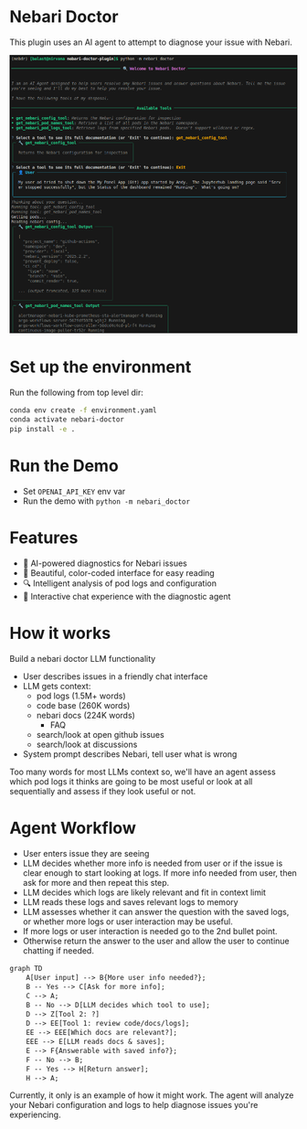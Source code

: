 #  Nebari Doctor

This plugin uses an AI agent to attempt to diagnose your issue with Nebari.

![Nebari Doctor Demo](./demo.png)

# Set up the environment
Run the following from top level dir:
```bash
conda env create -f environment.yaml
conda activate nebari-doctor
pip install -e .
```

# Run the Demo
- Set `OPENAI_API_KEY` env var
- Run the demo with `python -m nebari_doctor`

# Features
- 🤖 AI-powered diagnostics for Nebari issues
- 🎨 Beautiful, color-coded interface for easy reading
- 🔍 Intelligent analysis of pod logs and configuration
- 💬 Interactive chat experience with the diagnostic agent

# How it works
Build a nebari doctor LLM functionality
- User describes issues in a friendly chat interface
- LLM gets context:
    - pod logs (1.5M+ words)
    - code base (260K words)
    - nebari docs (224K words)
        - FAQ
    - search/look at open github issues
    - search/look at discussions
- System prompt describes Nebari, tell user what is wrong

Too many words for most LLMs context so, we'll have an agent assess which pod logs it thinks are going to be most useful or look at all sequentially and assess if they look useful or not.

# Agent Workflow
- User enters issue they are seeing
- LLM decides whether more info is needed from user or if the issue is clear enough to start looking at logs.  If more info needed from user, then ask for more and then repeat this step.
- LLM decides which logs are likely relevant and fit in context limit
- LLM reads these logs and saves relevant logs to memory
- LLM assesses whether it can answer the question with the saved logs, or whether more logs or user interaction may be useful.
- If more logs or user interaction is needed go to the 2nd bullet point.
- Otherwise return the answer to the user and allow the user to continue chatting if needed.

```mermaid
graph TD
    A[User input] --> B{More user info needed?};
    B -- Yes --> C[Ask for more info];
    C --> A;
    B -- No --> D[LLM decides which tool to use];
    D --> Z[Tool 2: ?]
    D --> EE[Tool 1: review code/docs/logs];
    EE --> EEE[Which docs are relevant?];
    EEE --> E[LLM reads docs & saves];
    E --> F{Answerable with saved info?};
    F -- No --> B;
    F -- Yes --> H[Return answer];
    H --> A;
```

Currently, it only is an example of how it might work. The agent will analyze your Nebari configuration and logs to help diagnose issues you're experiencing.
